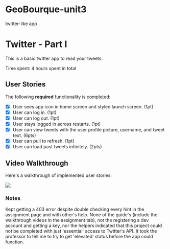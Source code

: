 # GeoBourque-unit3
twitter-like app

# Twitter - Part I

This is a basic twitter app to read your tweets.

Time spent: 4 hours spent in total

## User Stories

The following **required** functionality is completed:

- [X] User sees app icon in home screen and styled launch screen. (1pt)
- [X] User can log in. (1pt)
- [X] User can log out. (1pt)
- [X] User stays logged in across restarts. (1pt)
- [X] User can view tweets with the user profile picture, username, and tweet text. (6pts)
- [X] User can pull to refresh. (1pt)
- [X] User can load past tweets infinitely. (2pts)

## Video Walkthrough

Here's a walkthrough of implemented user stories:

![](https://github.com/bourky/GeoBourque-unit3/blob/main/Screen_Recording_2022-09-24_at_7_03_59_PM_AdobeExpress.gif)

### Notes
Kept getting a 403 error despite double checking every hint in the assignment page and with other's help. None of the guide's (include the walkthrough videos in the assignment tab), not the registering a dev account and getting a key, nor the helpers indicated that this project could not be completed with just 'essential' access to Twitter's API. It took the professor to tell me to try to get 'elevated' status before the app could function.
